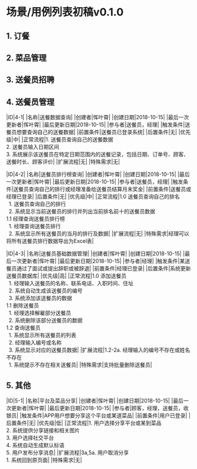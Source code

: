 # 场景/用例列表初稿v0.1.0


## 1. 订餐


## 2. 菜品管理


## 3. 送餐员招聘


## 4. 送餐员管理

|ID|4-1|
|名称|送餐数据查询|
|创建者|恽叶霄|
|创建日期|2018-10-15|
|最后一次更新者|恽叶霄|
|最后更新日期|2018-10-15|
|参与者|送餐员，经理|
|触发条件|送餐员想要查询自己的送餐数据|
|前置条件|送餐员已登录系统|
|后置条件|无|
|优先级|中|
|正常流程|1. 送餐员查询自己的送餐数据<br>2. 送餐员输入日期区间<br>3. 系统展示该送餐员在特定日期范围内的送餐记录，包括日期、订单号、顾客、送餐时长、顾客评价|
|扩展流程|无|
|特殊需求|无|

|ID|4-2|
|名称|送餐员排行榜查询|
|创建者|恽叶霄|
|创建日期|2018-10-15|
|最后一次更新者|恽叶霄|
|最后更新日期|2018-10-15|
|参与者|送餐员，经理|
|触发条件|送餐员查询自己的排行或经理准备给送餐员结算月末奖金|
|前置条件|送餐员或经理已登录|
|后置条件|无|
|优先级|中|
|正常流程|1.0 送餐员查询自己的排名<br>&ensp;1. 送餐员查询自己的排行<br>&ensp;2. 系统显示当前送餐员的排行并列出当前排名前十的送餐员数据<br>1.1 经理查询送餐员排行榜<br>&ensp;1. 经理查询送餐员排行<br>&ensp;2. 系统显示所有送餐员的当月的排行及数据|
|扩展流程|无|
|特殊需求|经理可以将所有送餐员排行数据导出为Excel表|

|ID|4-3|
|名称|送餐员基础数据管理|
|创建者|恽叶霄|
|创建日期|2018-10-15|
|最后一次更新者|恽叶霄|
|最后更新日期|2018-10-15|
|参与者|经理|
|触发条件|某送餐员通过了面试或提出辞职或被辞退|
|前置条件|经理已登录|
|后置条件|系统更新送餐员数据库|
|优先级|高|
|正常流程|1.0 添加送餐员<br>&ensp;1. 经理输入送餐员的名称、联系电话、入职时间、住址<br>&ensp;2. 系统自动生成该送餐员的编号<br>&ensp;3. 系统添加该送餐员的数据<br>1.1 删除送餐员<br>&ensp;1. 经理选择解雇部分送餐员<br>&ensp;2. 系统删除该部分送餐员的数据<br>1.2 查询送餐员<br>&ensp;1. 系统显示所有送餐员的列表<br>&ensp;2. 经理输入编号或名称<br>&ensp;3. 系统显示对应的送餐员数据|
|扩展流程|1.2-2a. 经理输入的编号不存在或姓名不存在<br>&ensp;1. 系统提示不存在相关送餐员|
|特殊需求|支持批量删除送餐员|


## 5. 其他

|ID|5-1|
|名称|平台及菜品分享|
|创建者|恽叶霄|
|创建日期|2018-10-15|
|最后一次更新者|恽叶霄|
|最后更新日期|2018-10-15|
|参与者|顾客，经理，送餐员，收银员|
|触发条件|APP用户想要分享这个平台或某道菜品|
|前置条件|用户已登录|
|后置条件|无|
|优先级|低|
|正常流程|1. 用户选择分享平台或某到菜品<br>2. 系统提供分享链接和相关图片<br>3. 用户选择社交平台<br>4. 系统自动生成默认标语<br>5. 用户发布分享消息|
|扩展流程|3a,5a. 用户取消分享<br>1. 系统回到原页面|
|特殊需求|无|


